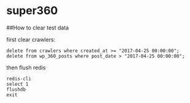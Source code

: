 # super360

##How to clear test data

first clear crawlers:
```
delete from crawlers where created_at >= "2017-04-25 00:00:00";
delete from wp_360_posts where post_date > "2017-04-25 00:00:00";
```
then flush redis
```
redis-cli
select 1
flushdb
exit
```
